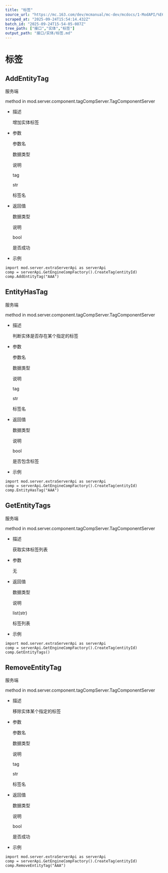```yaml
---
title: "标签"
source_url: "https://mc.163.com/dev/mcmanual/mc-dev/mcdocs/1-ModAPI/%E6%8E%A5%E5%8F%A3/%E5%AE%9E%E4%BD%93/%E6%A0%87%E7%AD%BE.html"
scraped_at: "2025-09-24T15:54:14.432Z"
batch_id: "2025-09-24T15-54-05-087Z"
tree_path: ["接口","实体","标签"]
output_path: "接口/实体/标签.md"
---
```


#  标签

##  AddEntityTag

服务端

method in mod.server.component.tagCompServer.TagComponentServer

*   描述
    
    增加实体标签
    
*   参数
    
    参数名
    
    数据类型
    
    说明
    
    tag
    
    str
    
    标签名
    
*   返回值
    
    数据类型
    
    说明
    
    bool
    
    是否成功
    
*   示例
    

```
import mod.server.extraServerApi as serverApi
comp = serverApi.GetEngineCompFactory().CreateTag(entityId)
comp.AddEntityTag("AAA")

```

##  EntityHasTag

服务端

method in mod.server.component.tagCompServer.TagComponentServer

*   描述
    
    判断实体是否存在某个指定的标签
    
*   参数
    
    参数名
    
    数据类型
    
    说明
    
    tag
    
    str
    
    标签名
    
*   返回值
    
    数据类型
    
    说明
    
    bool
    
    是否包含标签
    
*   示例
    

```
import mod.server.extraServerApi as serverApi
comp = serverApi.GetEngineCompFactory().CreateTag(entityId)
comp.EntityHasTag("AAA")

```

##  GetEntityTags

服务端

method in mod.server.component.tagCompServer.TagComponentServer

*   描述
    
    获取实体标签列表
    
*   参数
    
    无
    
*   返回值
    
    数据类型
    
    说明
    
    list(str)
    
    标签列表
    
*   示例
    

```
import mod.server.extraServerApi as serverApi
comp = serverApi.GetEngineCompFactory().CreateTag(entityId)
comp.GetEntityTags()

```

##  RemoveEntityTag

服务端

method in mod.server.component.tagCompServer.TagComponentServer

*   描述
    
    移除实体某个指定的标签
    
*   参数
    
    参数名
    
    数据类型
    
    说明
    
    tag
    
    str
    
    标签名
    
*   返回值
    
    数据类型
    
    说明
    
    bool
    
    是否成功
    
*   示例
    

```
import mod.server.extraServerApi as serverApi
comp = serverApi.GetEngineCompFactory().CreateTag(entityId)
comp.RemoveEntityTag("AAA")

```
